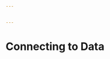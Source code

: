 ```yaml
---


---
```


<h1 id="connecting-to-data"><span class="prefix"></span><span class="content">Connecting to Data</span><span class="suffix"></span></h1>

